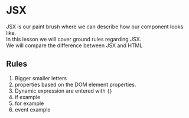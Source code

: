 # JSX

JSX is our paint brush where we can describe how our component looks like.  
In this lesson we will cover ground rules regarding JSX.  
We will compare the difference between JSX and HTML



## Rules

1. Bigger smaller letters
2. properties based on the DOM element properties.
3. Dynamic expression are entered with `{}`
4. if example
5. for example
6. event example